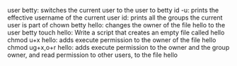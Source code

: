 user betty: switches the current user to the user to betty 
id -u: prints the effective username of the current user
id: prints all the groups the current user is part of
chown betty hello: changes the owner of the file hello to the user betty
touch hello: Write a script that creates an empty file called hello
chmod u+x hello: adds execute permission to the owner of the file hello
chmod ug+x,o+r hello: adds execute permission to the owner and the group owner, and read permission to other users, to the file hello
